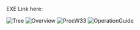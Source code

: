 EXE Link here:

![Tree](https://user-images.githubusercontent.com/63819551/236672917-ab988994-a6c9-4663-9613-c40b8cd816ce.png)
![Overview](https://user-images.githubusercontent.com/63819551/236672920-93967fa9-dd77-43c5-98e9-3e4cc8750acd.png)
![ProcW33](https://user-images.githubusercontent.com/63819551/236672924-75e916b3-5f7c-4bf5-93b5-dcd9b54ff78b.PNG)
![OperationGuide](https://user-images.githubusercontent.com/63819551/236672925-3ada50ca-75fa-45e3-b46b-949a8c6fbbba.PNG)
